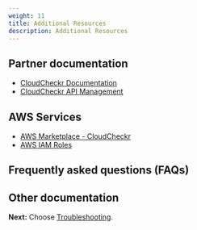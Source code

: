 ```yaml
---
weight: 11
title: Additional Resources
description: Additional Resources
---
```


## Partner documentation

* [CloudCheckr Documentation](https://success.cloudcheckr.com/)
* [CloudCheckr API Management](https://success.cloudcheckr.com/article/93urirlmng-cloudcheckr-cmx-api)

## AWS Services

* [AWS Marketplace - CloudCheckr](https://aws.amazon.com/marketplace/pp/prodview-s3pimhbls2qpm)
* [AWS IAM Roles](https://docs.aws.amazon.com/IAM/latest/UserGuide/id_roles.html)

## Frequently asked questions (FAQs)

## Other documentation

**Next:** Choose [Troubleshooting](/troubleshooting/index.html).
